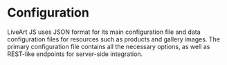 # Configuration
LiveArt JS uses JSON format for its main configuration file and data configuration files for resources such as products and gallery images. The primary configuration file contains all the necessary options, as well as REST-like endpoints for server-side integration.

